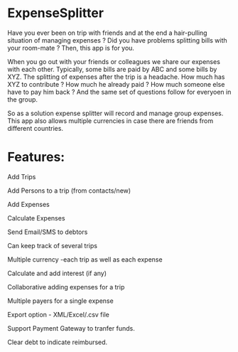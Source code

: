 ExpenseSplitter
===============

Have you ever been on trip with friends and at the end a hair-pulling situation of managing expenses ? Did you have problems splitting bills with your room-mate ? Then, this app is for you.

When you go out with your friends or colleagues we share our expenses with each other. Typically, some bills are paid by ABC and some bills by XYZ. The splitting of expenses after the trip is a headache. How much has XYZ to contribute ? How much he already paid ? How much someone else have to pay him back ? And the same set of questions follow for everyoen in the group.

So as a solution expense splitter will record and manage group expenses. This app also allows multiple currencies in case there are friends from different countries. 

Features:
=========

Add Trips

Add Persons to a trip (from contacts/new)

Add Expenses

Calculate Expenses

Send Email/SMS to debtors

Can keep track of several trips

Multiple currency -each trip as well as each expense

Calculate and add interest (if any)

Collaborative adding expenses for a trip

Multiple payers for a single expense

Export option - XML/Excel/.csv file

Support Payment Gateway to tranfer funds.

Clear debt to indicate reimbursed.


